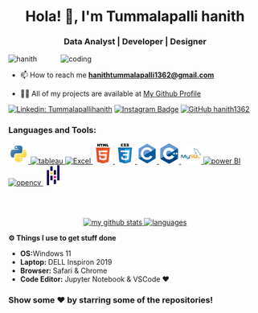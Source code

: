 <!-- ![MasterHead](https://chkskills.com/wp-content/uploads/2020/04/PNC-Animated-Banners.gif) -->
<h1 align="center">Hola! 👋, I'm Tummalapalli hanith</a></h1>
<h3 align="center">Data Analyst | Developer | Designer</h3>

<p>
<img align="right" alt="coding" width="400" src="https://media3.giphy.com/media/3oKIPEqDGUULpEU0aQ/giphy.gif" width="30">
</p>
<p align="left"> <img src="https://komarev.com/ghpvc/?username=hanith1362&label=Profile%20views&color=0e75b6&style=flat" alt="hanith" /> </p>


- 📫 How to reach me **hanithtummalapalli1362@gmail.com**

- 👨‍💻 All of my projects are available at <a href="https://github.com/hanith1362/">My Github Profile</a>



[![Linkedin: Tummalapallihanith](https://img.shields.io/badge/-tummalapallihanith-blue?style=flat-square&logo=Linkedin&logoColor=white&link=https://linkedin.com/in/syedhassanulhaq)](https://www.linkedin.com/in/hanithtummalapalli/)
[![Instagram Badge](https://img.shields.io/badge/-Instagram-e4405f?style=flat-square&logo=Instagram&logoColor=white)](https://instagram.com/hanith_chowdary_/) 
[![GitHub hanith1362](https://img.shields.io/github/followers/hanith1362?label=follow&style=social)](https://github.com/hanith1362)



<h3 align="left">Languages and Tools:</h3>
<p align="left"> 
<a href="https://www.python.org" target="_blank" rel="noreferrer">
  <img src="https://raw.githubusercontent.com/devicons/devicon/master/icons/python/python-original.svg" alt="python" width="40" height="40"/>
</a>
<a href="https://www.tableau.com/" target="_blank" rel="noreferrer"> 
  <img src="https://img.icons8.com/color/344/tableau-software.png" alt="tableau" width="40" height="40"/>
</a> 
<a href="https://www.office.com" target="_blank" rel="noreferrer"> 
  <img src="https://img.icons8.com/color/344/microsoft-excel-2019--v1.png" alt="Excel" width="40" height="40"/> 
</a>
<a href="https://www.w3.org/html/" target="_blank" rel="noreferrer"> 
  <img src="https://raw.githubusercontent.com/devicons/devicon/master/icons/html5/html5-original-wordmark.svg" alt="html5" width="40" height="40"/> 
</a> 
<a href="https://www.w3schools.com/css/" target="_blank" rel="noreferrer"> 
  <img src="https://raw.githubusercontent.com/devicons/devicon/master/icons/css3/css3-original-wordmark.svg" alt="css3" width="40" height="40"/> 
</a> 

<a href="https://www.cprogramming.com/" target="_blank" rel="noreferrer"> 
  <img src="https://raw.githubusercontent.com/devicons/devicon/master/icons/c/c-original.svg" alt="c" width="40" height="40"/> 
</a> 
<a href="https://www.w3schools.com/cpp/" target="_blank" rel="noreferrer"> 
  <img src="https://raw.githubusercontent.com/devicons/devicon/master/icons/cplusplus/cplusplus-original.svg" alt="cplusplus" width="40" height="40"/> 
</a> 
<a href="https://www.mysql.com/" target="_blank" rel="noreferrer"> 
  <img src="https://raw.githubusercontent.com/devicons/devicon/master/icons/mysql/mysql-original-wordmark.svg" alt="mysql" width="40" height="40"/> 
</a> 
<a href="https://powerbi.microsoft.com/en-in/" target="_blank" rel="noreferrer"> 
  <img src="https://res.cloudinary.com/hevo/image/upload/f_auto,q_auto/v1685882496/hevo-learn-1/microsoft-power-bi-logo_151265f430f.png?_i=AA" alt="power BI" width="40" height="40"/> 
</a> 

<a href="https://opencv.org/" target="_blank" rel="noreferrer"> 
  <img src="https://www.vectorlogo.zone/logos/opencv/opencv-icon.svg" alt="opencv" width="40" height="40"/> 
</a> 
<a href="https://pandas.pydata.org/" target="_blank" rel="noreferrer"> 
  <img src="https://raw.githubusercontent.com/devicons/devicon/2ae2a900d2f041da66e950e4d48052658d850630/icons/pandas/pandas-original.svg" alt="pandas" width="40" height="40"/> 
</a> 
</p>

<br>
<br>

<a align="center" href="">
<p align="center">
<img src="https://github-readme-stats.vercel.app/api?username=hanith1362&show_icons=true&theme=tokyonight&count_private=true" alt="my github stats" width="420"/>&nbsp;<img src="https://github-readme-stats.vercel.app/api/top-langs/?username=hanith1362&langs_count=4&layout=compact&theme=tokyonight&count_private=true&hide=Jupyter%20Notebook,HTML" alt="languages" height="165">
</p>
</a>

<b>⚙️ Things I use to get stuff done</b></summary>
  	<ul>
  	    <li><b>OS:</b>Windows 11</li>
	      <li><b>Laptop: </b> DELL Inspiron 2019</li>
  	    <li><b>Browser: </b> Safari & Chrome</li>
	      <li><b>Code Editor:</b> Jupyter Notebook & VSCode ❤</li>
	</ul>	

<div align="centre">

### Show some ❤️ by starring some of the repositories!

</div>


